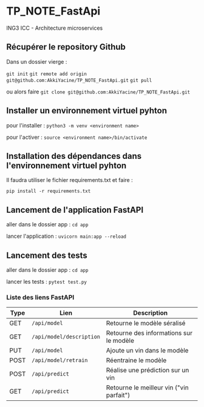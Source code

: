 # TP_NOTE_FastApi
ING3 ICC - Architecture microservices 

## Récupérer le repository Github

Dans un dossier vierge :

```git init```
```git remote add origin git@github.com:AkkiYacine/TP_NOTE_FastApi.git```
```git pull```

ou alors faire ```git clone git@github.com:AkkiYacine/TP_NOTE_FastApi.git```

## Installer un environnement virtuel pyhton

pour l'installer : ```python3 -m venv <environment name>```

pour l'activer : ```source <environment name>/bin/activate```

## Installation des dépendances dans l'environnement virtuel pyhton

Il faudra utiliser le fichier requirements.txt et faire :

```pip install -r requirements.txt```

## Lancement de l'application FastAPI

aller dans le dossier app : ```cd app```

lancer l'application : ```uvicorn main:app --reload```

## Lancement des tests

aller dans le dossier app : ```cd app```

lancer les tests : ```pytest test.py```

### Liste des liens FastAPI

|Type|Lien|Description|
|-|-|-|
|GET|`/api/model`|Retourne le modèle séralisé|
|GET|`/api/model/description`|Retourne des informations sur le modèle|
|PUT|`/api/model`|Ajoute un vin dans le modèle|
|POST|`/api/model/retrain`|Réentraine le modèle| 
|POST|`/api/predict`|Réalise une prédiction sur un vin|
|GET|`/api/predict`|Retourne le meilleur vin ("vin parfait")|





